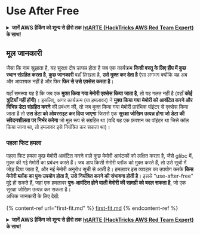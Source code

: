 # Use After Free

<details>

<summary><strong>जानें AWS हैकिंग को शून्य से हीरो तक</strong> <a href="https://training.hacktricks.xyz/courses/arte"><strong>htARTE (HackTricks AWS Red Team Expert)</strong></a><strong> के साथ!</strong></summary>

HackTricks का समर्थन करने के अन्य तरीके:

* यदि आप अपनी कंपनी का विज्ञापन **HackTricks** में देखना चाहते हैं या **HackTricks को PDF में डाउनलोड** करना चाहते हैं तो [**सब्सक्रिप्शन प्लान्स**](https://github.com/sponsors/carlospolop) देखें!
* [**आधिकारिक PEASS और HackTricks स्वैग**](https://peass.creator-spring.com) प्राप्त करें
* हमारे विशेष [**NFTs**](https://opensea.io/collection/the-peass-family) कलेक्शन, [**The PEASS Family**](https://opensea.io/collection/the-peass-family) खोजें
* **शामिल हों** 💬 [**डिस्कॉर्ड समूह**](https://discord.gg/hRep4RUj7f) या [**टेलीग्राम समूह**](https://t.me/peass) या हमें **ट्विटर** 🐦 [**@hacktricks\_live**](https://twitter.com/hacktricks\_live)** पर फॉलो** करें।
* **हैकिंग ट्रिक्स साझा करें द्वारा PRs सबमिट करके** [**HackTricks**](https://github.com/carlospolop/hacktricks) और [**HackTricks Cloud**](https://github.com/carlospolop/hacktricks-cloud) github repos.

</details>

## मूल जानकारी

जैसा कि नाम सुझाता है, यह सुरक्षा दोष उत्पन्न होता है जब एक कार्यक्रम **किसी वस्तु के लिए हीप में कुछ स्थान संग्रहित करता है**, **कुछ जानकारी** वहाँ लिखता है, **उसे मुक्त कर देता है** ऐसा लगभग क्योंकि यह अब और आवश्यक नहीं है और फिर **फिर से उसे एक्सेस करता है**।

यहाँ समस्या यह है कि जब एक **मुक्त किया गया मेमोरी एक्सेस किया जाता है**, तो यह गलत नहीं है (वहाँ **कोई त्रुटियाँ नहीं होंगी**)। इसलिए, अगर कार्यक्रम (या हमलावर) ने **मुक्त किया गया मेमोरी को आवंटित करने और विभिन्न डेटा संग्रहित करने** की प्रबंधन की, तो जब मुक्त किया गया मेमोरी प्रारंभिक पॉइंटर से एक्सेस किया जाता है तो **उस डेटा को ओवरराइट कर दिया जाएगा** जिससे एक **सुरक्षा जोखिम उत्पन्न होगा जो डेटा की संवेदनशीलता पर निर्भर करेगा** जो मूल रूप से संग्रहित था (यदि यह एक फ़ंक्शन का पॉइंटर था जिसे कॉल किया जाना था, तो हमलावर इसे नियंत्रित कर सकता था)।

### पहला फिट हमला

पहला फिट हमला कुछ मेमोरी आवंटित करने वाले कुछ मेमोरी आवंटकों को लक्षित करता है, जैसे glibc में, मुक्त की गई मेमोरी का प्रबंधन करते हैं। जब आप किसी मेमोरी ब्लॉक को मुक्त करते हैं, तो उसे सूची में जोड़ दिया जाता है, और नई मेमोरी अनुरोध सूची से आती है। हमलावर इस व्यवहार का उपयोग करके **किस मेमोरी ब्लॉक का पुनः उपयोग होता है, उसे नियंत्रित करने की संभावना होती है**। इससे "use-after-free" मुद्दे हो सकते हैं, जहां एक हमलावर **पुनः आवंटित होने वाली मेमोरी की सामग्री को बदल सकता है**, जो एक सुरक्षा जोखिम उत्पन्न कर सकता है।\
अधिक जानकारी के लिए देखें:

{% content-ref url="first-fit.md" %}
[first-fit.md](first-fit.md)
{% endcontent-ref %}

<details>

<summary><strong>जानें AWS हैकिंग को शून्य से हीरो तक</strong> <a href="https://training.hacktricks.xyz/courses/arte"><strong>htARTE (HackTricks AWS Red Team Expert)</strong></a><strong> के साथ!</strong></summary>

HackTricks का समर्थन करने के अन्य तरीके:

* यदि आप अपनी कंपनी का विज्ञापन **HackTricks** में देखना चाहते हैं या **HackTricks को PDF में डाउनलोड** करना चाहते हैं तो [**सब्सक्रिप्शन प्लान्स**](https://github.com/sponsors/carlospolop) देखें!
* [**आधिकारिक PEASS और HackTricks स्वैग**](https://peass.creator-spring.com) प्राप्त करें
* हमारे विशेष [**NFTs**](https://opensea.io/collection/the-peass-family) कलेक्शन, [**The PEASS Family**](https://opensea.io/collection/the-peass-family) खोजें
* **शामिल हों** 💬 [**डिस्कॉर्ड समूह**](https://discord.gg/hRep4RUj7f) या [**टेलीग्राम समूह**](https://t.me/peass) या हमें **ट्विटर** 🐦 [**@hacktricks\_live**](https://twitter.com/hacktricks\_live)** पर फॉलो** करें।
* **हैकिंग ट्रिक्स साझा करें द्वारा PRs सबमिट करके** [**HackTricks**](https://github.com/carlospolop/hacktricks) और [**HackTricks Cloud**](https://github.com/carlospolop/hacktricks-cloud) github repos.

</details>
